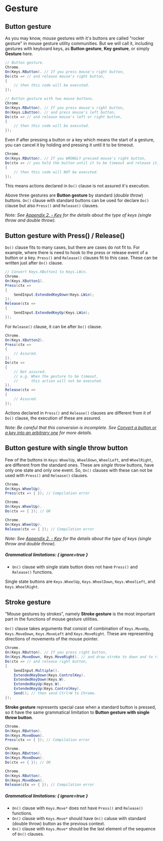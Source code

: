 
# Gesture

## Button gesture
As you may know, mouse gestures with it's buttons are called "rocker gesture" in mouse gesture utility communities. But we will call it, including gestures with keyboard keys, as **Button gesture**, **Key gesture**, or simply **Gesture** here. 

```cs
// Button gesture.
Chrome.
On(Keys.RButton). // If you press mouse's right button,
Do(ctx => // and release mouse's right button,
{
    // then this code will be executed.
});
```

```cs
// Button gesture with two mouse buttons.
Chrome.
On(Keys.RButton). // If you press mouse's right button,
On(Keys.LButton). // and press mouse's left button,
Do(ctx => // and release mouse's left or right button,
{
    // then this code will be executed.
});
```

Even if after pressing a button or a key which means the start of a gesture, you can cancel it by holding and pressing it until it to be timeout.

```cs
Chrome.
On(Keys.RButton). // If you WRONGLY pressed mouse's right button,
Do(ctx => // you hold the button until it to be timeout and release it,
{
    // then this code will NOT be executed.
});
```

This means actions declared in `Do()` clause is not assured it's execution.

Above three gestures are **Button gesture** by standard (*double throw*) buttons. `On()` clause with standard buttons can be used for declare `Do()` clause but also `Press()` and `Release()` clauses.

_Note: See [Appendix 2. - Key](#key) for the details about the type of keys (single throw and double throw)._

## Button gesture with Press() / Release()

`Do()` clause fits to many cases, but there are cases do not fit to. For example, where there is need to hook to the press or release event of a button or a key. `Press()` and `Release()` clauses fit to this case. These can be written just after `On()` clause.

```cs
// Convert Keys.XButton1 to Keys.LWin.
Chrome.
On(Keys.XButton1).
Press(ctx =>
{
    SendInput.ExtendedKeyDown(Keys.LWin);
}).
Release(ctx =>
{
    SendInput.ExtendedKeyUp(Keys.LWin);
});
```

For `Release()` clause, it can be after `Do()` clause.

```cs
Chrome.
On(Keys.XButton2).
Press(ctx =>
{
    // Assured.
}).
Do(ctx =>
{
    // Not assured. 
    // e.g. When the gesture to be timeout,
    //      this action will not be executed.
}).
Release(ctx =>
{
    // Assured.
});
```

Actions declared in `Press()` and `Release()` clauses are different from it of `Do()` clause, the execution of these are assured.

_Note: Be careful that this conversion is incomplete. See [Convert a button or a key into an arbitrary one](#convert-a-button-or-a-key-into-an-arbitrary-one) for more details._

## Button gesture with single throw button

Few of the buttons in `Keys`: `WheelUp`, `WheelDown`, `WheelLeft`, and `WheelRight`, are different from the standard ones. These are *single throw* buttons, have only one state and only one event. So, `On()` clauses with these can not be used with `Press()` and `Release()` clauses.

```cs
Chrome.
On(Keys.WheelUp).
Press(ctx => { }); // Compilation error
```

```cs
Chrome.
On(Keys.WheelUp).
Do(ctx => { }); // OK
```

```cs
Chrome.
On(Keys.WheelUp).
Release(ctx => { }); // Compilation error
```

_Note: See [Appendix 2. - Key](#key) for the details about the type of keys (single throw and double throw)._

##### Grammatical limitations: { ignore=true }
* `On()` clause with single state button does not have `Press()` and `Release()` functions.

Single state buttons are `Keys.WheelUp`,  `Keys.WheelDown`,  `Keys.WheelLeft`, and  `Keys.WheelRight`.

## Stroke gesture

"Mouse gestures by strokes", namely **Stroke gesture** is the most important part in the functions of mouse gesture utilities.

`On()` clause takes arguments that consist of combination of `Keys.MoveUp`, `Keys.MoveDown`, `Keys.MoveLeft` and `Keys.MoveRight`. These are representing directions of movements of the mouse pointer.

```cs
Chrome.
On(Keys.RButton). // If you press right button,
On(Keys.MoveDown, Keys.MoveRight). // and draw stroke to down and to right by the pointer,
Do(ctx => // and release right button,
{
    SendInput.Multiple().
    ExtendedKeyDown(Keys.ControlKey).
    ExtendedKeyDown(Keys.W).
    ExtendedKeyUp(Keys.W).
    ExtendedKeyUp(Keys.ControlKey).
    Send(); // then send Ctrl+W to Chrome.
});
```

**Stroke gesture** represents special case when a standard button is pressed, so it have the same grammatical limitation to **Button gesture with single throw button**.


```cs
Chrome.
On(Keys.RButton).
On(Keys.MoveDown).
Press(ctx => { }); // Compilation error
```

```cs
Chrome.
On(Keys.RButton).
On(Keys.MoveDown).
Do(ctx => { }); // OK
```

```cs
Chrome.
On(Keys.RButton).
On(Keys.MoveDown).
Release(ctx => { }); // Compilation error
```


##### Grammatical limitations: { ignore=true }
* `On()` clause with `Keys.Move*` does not have `Press()` and `Release()` functions.
* `On()` clause with `Keys.Move*` should have `On()` caluse with standard (double throw) button as the previous context.
* `On()` clause with `Keys.Move*` should be the last element of the sequence of `On()` clauses.
